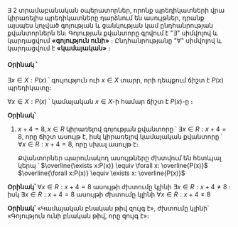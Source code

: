 $\exists$ 2 տրամաբանական օպերատորներ, որոնք պրեդիկատների վրա կիրառելիս պրեդիկատները դարձնում են ասույթներ, դրանք այսպես կոչված գոյության և ցանկության կամ ընդհանրության քվանտորներն են։ Գոյության քվանտորը գրվում է "$\exists$" սիմվոլով և կարդացվում **«գոյություն ունի»** ։ Ընդհանրությանը "$\forall$" սիմվոլով և կարդացվում է **«կամայական»** ։

#### Օրինակ ՝

$\exists x \in X : P(x)$ ՝ գույություն ուի  $x \in X$ տարր, որի դեպքում ճիշտ է $P(x)$ պրեդիկատը։

$\forall x \in X: P(x)$ ՝ կամայական $x \in X$-ի համար ճիշտ է $P(x)$-ը ։ 

**Օրինակ՝** 
1. $x + 4 = 8, x\in R$ կիրառելով գոյության քվանտորը ՝ $\exists x \in R: x+4 = 8$, որը ճիշտ ասույթ է, իսկ կիրառելով կամայական քվանտորը ՝ $\forall x\in R: x + 4 = 8$, որը սխալ ասույթ է։
   
   Քվանտորներ պարունակող ասույթները ժխտվում են հետևյալ կերպ ՝
   $\overline{\exists x:P(x)} \equiv \forall x: \overline{P(x)}$
   $\overline{\forall x:P(x)} \equiv \exists x: \overline{P(x)}$ 

**Օրինակ՝**  $\forall x \in R : x + 4 = 8$ ասույթի ժխտումը կլինի $\exists x \in R: x + 4 \neq 8$ ։
իսկ $\exists x\in R: x + 4 = 8$ ասույթի ժխտումը կլինի $\forall x\in R: x + 4 \neq 8$ 

**Օրինակ՝** «Կամայական բնական թիվ զույգ է», ժխտումը կլինի՝ «Գոյություն ունի բնական թիվ, որը զույգ է»։

